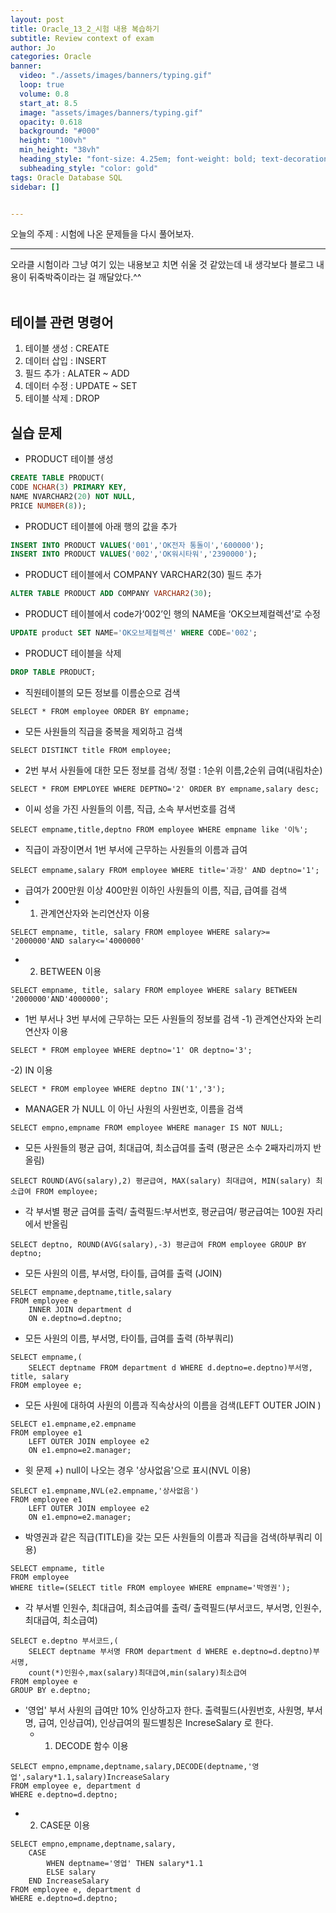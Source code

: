 ```yaml
---
layout: post
title: Oracle_13_2_시험 내용 복습하기
subtitle: Review context of exam
author: Jo
categories: Oracle
banner:
  video: "./assets/images/banners/typing.gif"
  loop: true
  volume: 0.8
  start_at: 8.5
  image: "assets/images/banners/typing.gif"
  opacity: 0.618
  background: "#000"
  height: "100vh"
  min_height: "38vh"
  heading_style: "font-size: 4.25em; font-weight: bold; text-decoration: underline"
  subheading_style: "color: gold"
tags: Oracle Database SQL
sidebar: []


---
```


오늘의 주제 : 시험에 나온 문제들을 다시 풀어보자. <br>
 * * *
 
오라클 시험이라 그냥 여기 있는 내용보고 치면 쉬울 것 같았는데 내 생각보다 블로그 내용이 뒤죽박죽이라는 걸 깨달았다.^^<br>
<br>

## 테이블 관련 명령어
1. 테이블 생성 : CREATE
2. 데이터 삽입 : INSERT
3. 필드 추가 : ALATER ~ ADD
4. 데이터 수정 : UPDATE ~ SET
5. 테이블 삭제 : DROP


## 실습 문제
- PRODUCT 테이블 생성
```sql
CREATE TABLE PRODUCT(
CODE NCHAR(3) PRIMARY KEY,
NAME NVARCHAR2(20) NOT NULL,
PRICE NUMBER(8));
```
- PRODUCT 테이블에 아래 행의 값을 추가
```sql
INSERT INTO PRODUCT VALUES('001','OK전자 통돌이','600000');
INSERT INTO PRODUCT VALUES('002','OK워시타워','2390000');
```
- PRODUCT 테이블에서 COMPANY VARCHAR2(30) 필드 추가
```sql
ALTER TABLE PRODUCT ADD COMPANY VARCHAR2(30);
```
- PRODUCT 테이블에서 code가‘002’인 행의 NAME을 ‘OK오브제컬렉션’로 수정
```sql
UPDATE product SET NAME='OK오브제컬렉션' WHERE CODE='002';
```
- PRODUCT 테이블을 삭제
```sql
DROP TABLE PRODUCT;
```
- 직원테이블의 모든 정보를 이름순으로 검색
```oracle
SELECT * FROM employee ORDER BY empname;
```
- 모든 사원들의 직급을 중복을 제외하고 검색
```oracle
SELECT DISTINCT title FROM employee;
```
- 2번 부서 사원들에 대한 모든 정보를 검색/ 정렬 : 1순위 이름,2순위 급여(내림차순)
```oracle
SELECT * FROM EMPLOYEE WHERE DEPTNO='2' ORDER BY empname,salary desc;
```
- 이씨 성을 가진 사원들의 이름, 직급, 소속 부서번호를 검색
```oracle
SELECT empname,title,deptno FROM employee WHERE empname like '이%';
```
- 직급이 과장이면서 1번 부서에 근무하는 사원들의 이름과 급여
```oracle
SELECT empname,salary FROM employee WHERE title='과장' AND deptno='1';
```
- 급여가 200만원 이상 400만원 이하인 사원들의 이름, 직급, 급여를 검색
 - 1) 관계연산자와 논리연산자 이용 
```oracle
SELECT empname, title, salary FROM employee WHERE salary>= '2000000'AND salary<='4000000'
```
 - 2) BETWEEN 이용 
```oracle
SELECT empname, title, salary FROM employee WHERE salary BETWEEN '2000000'AND'4000000';
```
- 1번 부서나 3번 부서에 근무하는 모든 사원들의 정보를 검색
   -1) 관계연산자와 논리연산자 이용
```oracle
SELECT * FROM employee WHERE deptno='1' OR deptno='3';
```
 -2) IN 이용
```oracle
SELECT * FROM employee WHERE deptno IN('1','3');
```
- MANAGER 가 NULL 이 아닌 사원의 사원번호, 이름을 검색
```oracle
SELECT empno,empname FROM employee WHERE manager IS NOT NULL;
```
- 모든 사원들의 평균 급여, 최대급여, 최소급여를 출력 (평균은 소수 2째자리까지 반올림)
```oracle
SELECT ROUND(AVG(salary),2) 평균급여, MAX(salary) 최대급여, MIN(salary) 최소급여 FROM employee;
```
- 각 부서별 평균 급여를 출력/ 출력필드:부서번호, 평균급여/ 평균급여는 100원 자리에서 반올림
```oracle
SELECT deptno, ROUND(AVG(salary),-3) 평균급여 FROM employee GROUP BY deptno;
```
- 모든 사원의 이름, 부서명, 타이틀, 급여를 출력 (JOIN)
```oracle
SELECT empname,deptname,title,salary 
FROM employee e
    INNER JOIN department d
    ON e.deptno=d.deptno;
```
- 모든 사원의 이름, 부서명, 타이틀, 급여를 출력 (하부쿼리)
```oracle
SELECT empname,(
    SELECT deptname FROM department d WHERE d.deptno=e.deptno)부서명, title, salary 
FROM employee e;
```
- 모든 사원에 대하여 사원의 이름과 직속상사의 이름을 검색(LEFT OUTER JOIN )
```oracle
SELECT e1.empname,e2.empname
FROM employee e1
    LEFT OUTER JOIN employee e2
    ON e1.empno=e2.manager;
```
- 윗 문제 +) null이 나오는 경우 '상사없음'으로 표시(NVL 이용)
```oracle
SELECT e1.empname,NVL(e2.empname,'상사없음')
FROM employee e1
    LEFT OUTER JOIN employee e2
    ON e1.empno=e2.manager;
```
- 박영권과 같은 직급(TITLE)을 갖는 모든 사원들의 이름과 직급을 검색(하부쿼리 이용)
```oracle
SELECT empname, title
FROM employee
WHERE title=(SELECT title FROM employee WHERE empname='박영권');
```
- 각 부서별 인원수, 최대급여, 최소급여를 출력/ 출력필드(부서코드, 부서명, 인원수, 최대급여, 최소급여)
```oracle
SELECT e.deptno 부서코드,(
    SELECT deptname 부서명 FROM department d WHERE e.deptno=d.deptno)부서명,
    count(*)인원수,max(salary)최대급여,min(salary)최소급여
FROM employee e
GROUP BY e.deptno;
```
- '영업' 부서 사원의 급여만 10% 인상하고자 한다. 출력필드(사원번호, 사원명, 부서명, 급여, 인상급여),
   인상급여의 필드별칭은 IncreseSalary 로 한다.
  - 1) DECODE 함수 이용 
```oracle
SELECT empno,empname,deptname,salary,DECODE(deptname,'영업',salary*1.1,salary)IncreaseSalary
FROM employee e, department d
WHERE e.deptno=d.deptno;
```
  - 2) CASE문 이용
```oracle
SELECT empno,empname,deptname,salary,
    CASE 
        WHEN deptname='영업' THEN salary*1.1
        ELSE salary
    END IncreaseSalary
FROM employee e, department d
WHERE e.deptno=d.deptno;
```







